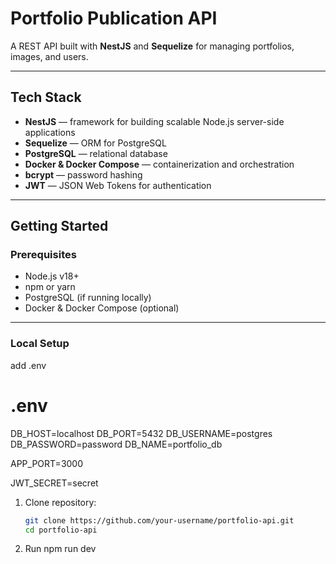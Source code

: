 # Portfolio Publication API

A REST API built with **NestJS** and **Sequelize** for managing portfolios, images, and users.

---

## Tech Stack

- **NestJS** — framework for building scalable Node.js server-side applications  
- **Sequelize** — ORM for PostgreSQL  
- **PostgreSQL** — relational database  
- **Docker & Docker Compose** — containerization and orchestration  
- **bcrypt** — password hashing  
- **JWT** — JSON Web Tokens for authentication  

---

## Getting Started

### Prerequisites

- Node.js v18+  
- npm or yarn  
- PostgreSQL (if running locally)  
- Docker & Docker Compose (optional)

---

### Local Setup

add .env 
# .env
DB_HOST=localhost
DB_PORT=5432
DB_USERNAME=postgres
DB_PASSWORD=password
DB_NAME=portfolio_db

APP_PORT=3000

JWT_SECRET=secret

1. Clone repository:

   ```bash
   git clone https://github.com/your-username/portfolio-api.git
   cd portfolio-api

2. Run npm run dev

